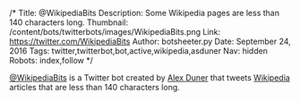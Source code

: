 /*
Title: @WikipediaBits
Description: Some Wikipedia pages are less than 140 characters long.
Thumbnail: /content/bots/twitterbots/images/WikipediaBits.png
Link: https://twitter.com/WikipediaBits
Author: botsheeter.py
Date: September 24, 2016
Tags: twitter,twitterbot,bot,active,wikipedia,asduner
Nav: hidden
Robots: index,follow
*/

[@WikipediaBits](https://twitter.com/WikipediaBits) is a Twitter bot created by [Alex Duner](https://twitter.com/asduner) that tweets [Wikipedia](https://www.wikipedia.org/) articles that are less than 140 characters long.
